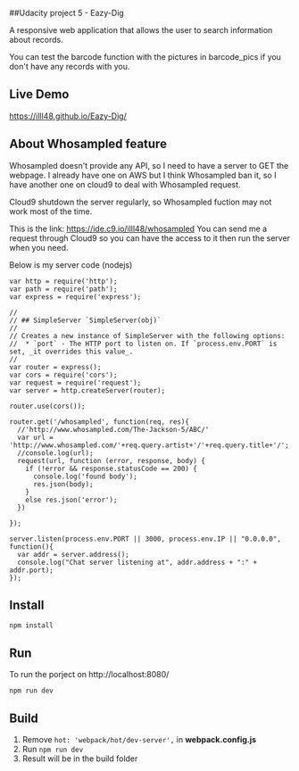 ##Udacity project 5 - Eazy-Dig

 A responsive web application that allows the user to search information about records.
 
 You can test the barcode function with the pictures in barcode_pics if you don't have any records with you.
 
Live Demo
-------------
https://illl48.github.io/Eazy-Dig/  


About Whosampled feature
-------------
Whosampled doesn't provide any API, so I need to have a server to GET the webpage.
I already have one on AWS but I think Whosampled ban it,
so I have another one on cloud9 to deal with Whosampled request.

Cloud9 shutdown the server regularly, so Whosampled fuction may not work most of the time.

This is the link: https://ide.c9.io/illl48/whosampled
You can send me a request through Cloud9 so you can have the access to it then run the server when you need.

Below is my server code (nodejs)

```
var http = require('http');
var path = require('path');
var express = require('express');

//
// ## SimpleServer `SimpleServer(obj)`
//
// Creates a new instance of SimpleServer with the following options:
//  * `port` - The HTTP port to listen on. If `process.env.PORT` is set, _it overrides this value_.
//
var router = express();
var cors = require('cors');
var request = require('request');
var server = http.createServer(router);

router.use(cors());

router.get('/whosampled', function(req, res){
  //'http://www.whosampled.com/The-Jackson-5/ABC/'
  var url = 'http://www.whosampled.com/'+req.query.artist+'/'+req.query.title+'/';
  //console.log(url);
  request(url, function (error, response, body) {
    if (!error && response.statusCode == 200) {
      console.log('found body');
      res.json(body);
    }
    else res.json('error');
  })  
  
});

server.listen(process.env.PORT || 3000, process.env.IP || "0.0.0.0", function(){
  var addr = server.address();
  console.log("Chat server listening at", addr.address + ":" + addr.port);
});
```


Install
-------------
```shell
npm install
```

Run
-------------
To run the porject on http://localhost:8080/ 
```shell
npm run dev
```

Build
-------------
1. Remove ``` hot: 'webpack/hot/dev-server', ``` in **webpack.config.js**
2. Run ``` npm run dev ```
3. Result will be in the build folder
